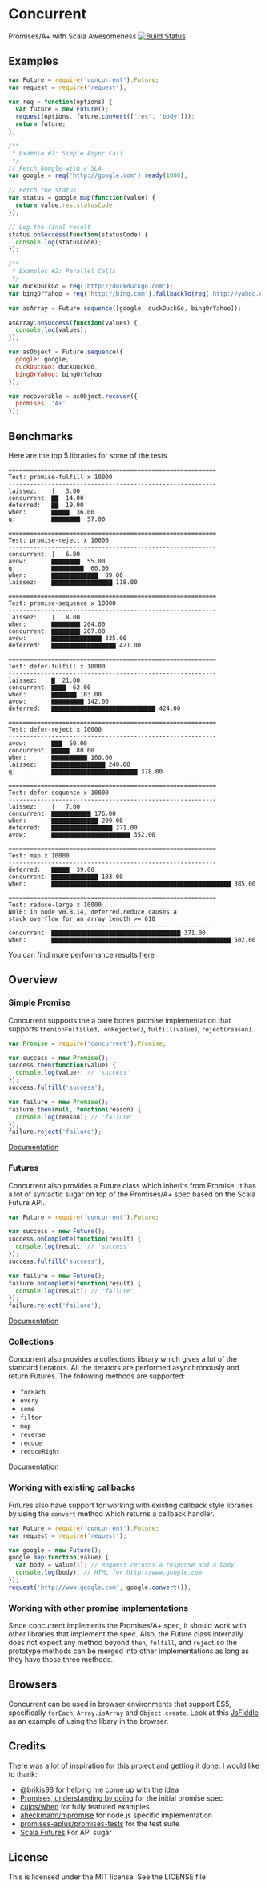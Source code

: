 Concurrent
==========

Promises/A+ with Scala Awesomeness [![Build Status](https://travis-ci.org/pspeter3/concurrent.png)](https://travis-ci.org/pspeter3/concurrent)

Examples
--------

```js
var Future = require('concurrent').Future;
var request = require('request');

var req = function(options) {
  var future = new Future();
  request(options, future.convert(['res', 'body']));
  return future;
};

/**
 * Example #1: Simple Async Call
 */
// Fetch Google with a SLA
var google = req('http://google.com').ready(1000);

// Fetch the status
var status = google.map(function(value) {
  return value.res.statusCode;
});

// Log the final result
status.onSuccess(function(statusCode) {
  console.log(statusCode);
});

/**
 * Examples #2: Parallel Calls
 */
var duckDuckGo = req('http://duckduckgo.com');
var bingOrYahoo = req('http://bing.com').fallbackTo(req('http://yahoo.com'));

var asArray = Future.sequence([google, duckDuckGo, bingOrYahoo]);

asArray.onSuccess(function(values) {
  console.log(values);
});

var asObject = Future.sequence({
  google: google,
  duckDuckGo: duckDuckGo,
  bingOrYahoo: bingOrYahoo
});

var recoverable = asObject.recover({
  promises: 'A+'
});
```

Benchmarks
----------

Here are the top 5 libraries for some of the tests

```text
==========================================================
Test: promise-fulfill x 10000
----------------------------------------------------------
laissez:    |   3.00
concurrent: ▇▇  14.00
deferred:   ▇▇  19.00
when:       ▇▇▇▇▇  36.00
q:          ▇▇▇▇▇▇▇▇  57.00

==========================================================
Test: promise-reject x 10000
----------------------------------------------------------
concurrent: |   6.00
avow:       ▇▇▇▇▇▇▇▇  55.00
q:          ▇▇▇▇▇▇▇▇▇  60.00
when:       ▇▇▇▇▇▇▇▇▇▇▇▇▇  89.00
laissez:    ▇▇▇▇▇▇▇▇▇▇▇▇▇▇▇▇▇ 118.00

==========================================================
Test: promise-sequence x 10000
----------------------------------------------------------
laissez:    |   8.00
when:       ▇▇▇▇▇▇▇▇ 204.00
concurrent: ▇▇▇▇▇▇▇▇ 207.00
avow:       ▇▇▇▇▇▇▇▇▇▇▇▇▇▇ 335.00
deferred:   ▇▇▇▇▇▇▇▇▇▇▇▇▇▇▇▇▇▇ 421.00

==========================================================
Test: defer-fulfill x 10000
----------------------------------------------------------
laissez:    ▇  21.00
concurrent: ▇▇▇▇  62.00
when:       ▇▇▇▇▇▇▇ 103.00
avow:       ▇▇▇▇▇▇▇▇▇ 142.00
deferred:   ▇▇▇▇▇▇▇▇▇▇▇▇▇▇▇▇▇▇▇▇▇▇▇▇▇▇▇▇▇ 424.00

==========================================================
Test: defer-reject x 10000
----------------------------------------------------------
avow:       ▇▇▇  50.00
concurrent: ▇▇▇▇▇  80.00
when:       ▇▇▇▇▇▇▇▇▇▇ 160.00
laissez:    ▇▇▇▇▇▇▇▇▇▇▇▇▇▇▇ 240.00
q:          ▇▇▇▇▇▇▇▇▇▇▇▇▇▇▇▇▇▇▇▇▇▇▇▇ 378.00

==========================================================
Test: defer-sequence x 10000
----------------------------------------------------------
laissez:    |   7.00
concurrent: ▇▇▇▇▇▇▇▇▇▇▇ 176.00
when:       ▇▇▇▇▇▇▇▇▇▇▇▇▇ 209.00
deferred:   ▇▇▇▇▇▇▇▇▇▇▇▇▇▇▇▇▇ 271.00
avow:       ▇▇▇▇▇▇▇▇▇▇▇▇▇▇▇▇▇▇▇▇▇▇ 352.00

==========================================================
Test: map x 10000
----------------------------------------------------------
deferred:   ▇▇▇▇▇  39.00
concurrent: ▇▇▇▇▇▇▇▇▇▇▇▇▇ 103.00
when:       ▇▇▇▇▇▇▇▇▇▇▇▇▇▇▇▇▇▇▇▇▇▇▇▇▇▇▇▇▇▇▇▇▇▇▇▇▇▇▇▇▇▇▇▇▇▇▇▇▇▇ 385.00

==========================================================
Test: reduce-large x 10000
NOTE: in node v0.8.14, deferred.reduce causes a
stack overflow for an array length >= 610
----------------------------------------------------------
concurrent: ▇▇▇▇▇▇▇▇▇▇▇▇▇▇▇▇▇▇▇▇▇▇▇▇▇▇▇▇▇▇▇▇▇▇▇▇ 371.00
when:       ▇▇▇▇▇▇▇▇▇▇▇▇▇▇▇▇▇▇▇▇▇▇▇▇▇▇▇▇▇▇▇▇▇▇▇▇▇▇▇▇▇▇▇▇▇▇▇▇▇▇ 502.00
```

You can find more performance results [here](https://github.com/pspeter3/promise-perf-tests)

Overview
--------

### Simple Promise

Concurrent supports the a bare bones promise implementation that supports
`then(onFulfilled, onRejected)`, `fulfill(value)`, `reject(reason)`.

```js
var Promise = require('concurrent').Promise;

var success = new Promise();
success.then(function(value) {
  console.log(value); // 'success'
});
success.fulfill('success');

var failure = new Promise();
failure.then(null, function(reason) {
  console.log(reason); // 'failure'
});
failure.reject('failure');
```

[Documentation](http://pspeter3.com/concurrent/promise.js.html)

### Futures

Concurrent also provides a Future class which inherits from Promise. It has a
lot of syntactic sugar on top of the Promises/A+ spec based on the Scala Future
API.

```js
var Future = require('concurrent').Future;

var success = new Future();
success.onComplete(function(result) {
  console.log(result; // 'success'
});
success.fulfill('success');

var failure = new Future();
failure.onComplete(function(result) {
  console.log(result); // 'failure'
});
failure.reject('failure');
```

[Documentation](http://pspeter3.com/concurrent/future.js.html)

### Collections

Concurrent also provides a collections library which gives a lot of the standard
iterators. All the iterators are performed asynchronously and return Futures.
The following methods are supported:

- `forEach`
- `every`
- `some`
- `filter`
- `map`
- `reverse`
- `reduce`
- `reduceRight`

[Documentation](http://pspeter3.com/concurrent/collections.js.html)

### Working with existing callbacks

Futures also have support for working with existing callback style libraries by
using the `convert` method which returns a callback handler.

```js
var Future = require('concurrent').Future;
var request = require('request');

var google = new Future();
google.map(function(value) {
  var body = value[1]; // Request returns a response and a body
  console.log(body); // HTML for http://www.google.com
});
request('http://www.google.com', google.convert());
```

### Working with other promise implementations

Since concurrent implements the Promises/A+ spec, it should work with other
libraries that implement the spec. Also, the Future class internally does not
expect any method beyond `then`, `fulfill`, and `reject` so the prototype
methods can be merged into other implementations as long as they have those
three methods.

Browsers
--------

Concurrent can be used in browser environments that support ES5, specifically
`forEach`, `Array.isArray` and `Object.create`. Look at this [JsFiddle](http://jsfiddle.net/pspeter3/h3MLs/)
as an example of using the libary in the browser.

Credits
-------

There was a lot of inspiration for this project and getting it done. I would
like to thank:

- [@brikis98](https://github.com/brikis98) for helping me come up with the idea
- [Promises, understanding by doing](http://modernjavascript.blogspot.com/2013/08/promisesa-understanding-by-doing.html) for the initial promise spec
- [cujos/when](https://github.com/cujojs/when) for fully featured examples
- [aheckmann/mpromise](https://github.com/aheckmann/mpromise) for node.js specific implementation
- [promises-aplus/promises-tests](https://github.com/promises-aplus/promises-tests) for the test suite
- [Scala Futures](http://www.scala-lang.org/api/current/index.html#scala.concurrent.Future) For API sugar

License
-------

This is licensed under the MIT license. See the LICENSE file
